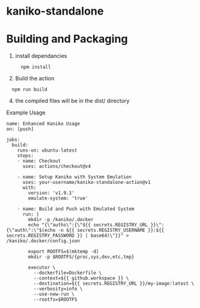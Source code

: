 # kaniko-standalone

# Building and Packaging
1. install dependancies
   ```
     npm install
   ```
3. Build the action
  ```
    npm run build
  ```
4. the compiled files will be in the dist/ directory

Example Usage

```
name: Enhanced Kaniko Usage
on: [push]

jobs:
  build:
    runs-on: ubuntu-latest
    steps:
    - name: Checkout
      uses: actions/checkout@v4
      
    - name: Setup Kaniko with System Emulation
      uses: your-username/kaniko-standalone-action@v1
      with:
        version: 'v1.9.1'
        emulate-system: 'true'
      
    - name: Build and Push with Emulated System
      run: |
        mkdir -p /kaniko/.docker
        echo "{\"auths\":{\"${{ secrets.REGISTRY_URL }}\":{\"auth\":\"$(echo -n ${{ secrets.REGISTRY_USERNAME }}:${{ secrets.REGISTRY_PASSWORD }} | base64)\"}}" > /kaniko/.docker/config.json
        
        export ROOTFS=$(mktemp -d)
        mkdir -p $ROOTFS/{proc,sys,dev,etc,tmp}
        
        executor \
          --dockerfile=Dockerfile \
          --context=${{ github.workspace }} \
          --destination=${{ secrets.REGISTRY_URL }}/my-image:latest \
          --verbosity=info \
          --use-new-run \
          --rootfs=$ROOTFS
```
